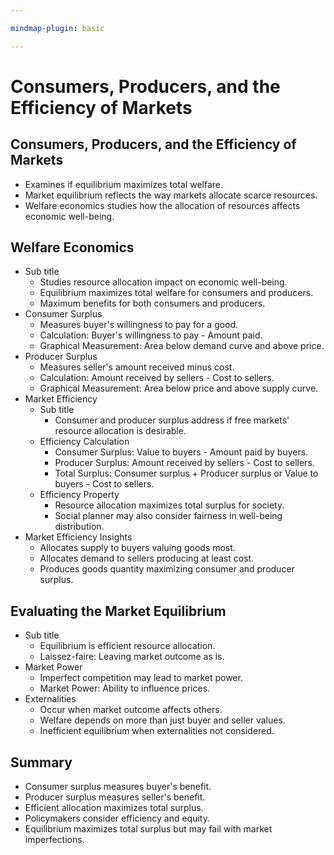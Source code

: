 ```yaml
---

mindmap-plugin: basic

---
```


# Consumers, Producers, and the Efficiency of Markets

## Consumers, Producers, and the Efficiency of Markets
- Examines if equilibrium maximizes total welfare.
- Market equilibrium reflects the way markets allocate scarce resources.
- Welfare economics studies how the allocation of resources affects economic well-being.
<!--ID: 1708098043034-->


## Welfare Economics
- Sub title
	- Studies resource allocation impact on economic well-being.
	- Equilibrium maximizes total welfare for consumers and producers.
	- Maximum benefits for both consumers and producers.
- Consumer Surplus
	- Measures buyer's willingness to pay for a good.
	- Calculation: Buyer's willingness to pay - Amount paid.
	- Graphical Measurement: Area below demand curve and above price.
- Producer Surplus
	- Measures seller's amount received minus cost.
	- Calculation: Amount received by sellers - Cost to sellers.
	- Graphical Measurement: Area below price and above supply curve.
- Market Efficiency
	- Sub title
		- Consumer and producer surplus address if free markets' resource allocation is desirable.
	- Efficiency Calculation
		- Consumer Surplus: Value to buyers - Amount paid by buyers.
		- Producer Surplus: Amount received by sellers - Cost to sellers.
		- Total Surplus: Consumer surplus + Producer surplus or Value to buyers - Cost to sellers.
	- Efficiency Property
		- Resource allocation maximizes total surplus for society.
		- Social planner may also consider fairness in well-being distribution.
- Market Efficiency Insights
	- Allocates supply to buyers valuing goods most.
	- Allocates demand to sellers producing at least cost.
	- Produces goods quantity maximizing consumer and producer surplus.
<!--ID: 1708098043039-->


## Evaluating the Market Equilibrium
- Sub title
	- Equilibrium is efficient resource allocation.
	- Laissez-faire: Leaving market outcome as is.
- Market Power
	- Imperfect competition may lead to market power.
	- Market Power: Ability to influence prices.
- Externalities
	- Occur when market outcome affects others.
	- Welfare depends on more than just buyer and seller values.
	- Inefficient equilibrium when externalities not considered.
<!--ID: 1708098043043-->


## Summary
- Consumer surplus measures buyer's benefit.
- Producer surplus measures seller's benefit.
- Efficient allocation maximizes total surplus.
- Policymakers consider efficiency and equity.
- Equilibrium maximizes total surplus but may fail with market imperfections.